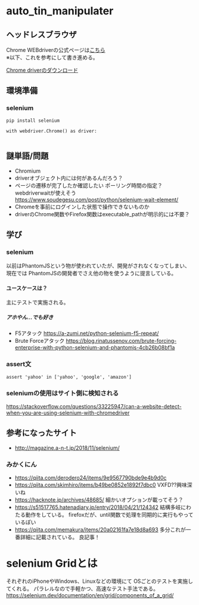 # auto_tin_manipulater
## ヘッドレスブラウザ
Chrome WEBdriverの公式ページは[こちら](http://chromedriver.chromium.org/getting-started)  
※以下、これを参考にして書き進める。

[Chrome driverのダウンロード](https://sites.google.com/a/chromium.org/chromedriver/downloads)


## 環境準備
### selenium
`pip install selenium`
```
with webdriver.Chrome() as driver:
    
```
## 謎単語/問題
* Chromium
* driverオブジェクト内には何があるんだろう？
* ページの遷移が完了したか確認したい
    ポーリング時間の指定？
    webdriverwaitが使えそう
    https://www.soudegesu.com/post/python/selenium-wait-element/
* Chromeを事前にログインした状態で操作できないものか
* driverのChrome関数やFirefox関数はexecutable_pathが明示的には不要？
## 学び
### selenium
以前はPhantomJSという物が使われていたが、開発がされなくなってしまい、
現在では PhantomJSの開発者でさえ他の物を使うように提言している。
#### ユースケースは？
主にテストで実施される。
##### アホやん…でも好き
* F5アタック
https://a-zumi.net/python-selenium-f5-repeat/
* Brute Forceアタック
https://blog.rinatussenov.com/brute-forcing-enterprise-with-python-selenium-and-phantomjs-4cb26b08bf1a

### assert文
`assert 'yahoo' in ['yahoo', 'google', 'amazon']`

### seleniumの使用はサイト側に検知される
https://stackoverflow.com/questions/33225947/can-a-website-detect-when-you-are-using-selenium-with-chromedriver

## 参考になったサイト
* http://magazine.a-n-t.jp/2018/11/selenium/
### みかくにん
* https://qiita.com/derodero24/items/9e9567790bde9e4b9d0c
* https://qiita.com/skimhiro/items/b49be0852e1892f7dbc0
    VXFD??興味深いね
* https://hacknote.jp/archives/48685/
    細かいオプションが載ってそう？
* https://s51517765.hatenadiary.jp/entry/2018/04/21/124342
    結構多岐にわたる動作をしている。
    firefoxだが、until関数で処理を同期的に実行もやっているぽい
* https://qiita.com/memakura/items/20a02161fa7e18d8a693
    多分これが一番詳細に記載されている。
    良記事！

# selenium Gridとは
それぞれのiPhoneやWindows、Linuxなどの環境にて
OSごとのテストを実施してくれる。
パラレルなので手軽かつ、高速なテスト手法である。
https://selenium.dev/documentation/en/grid/components_of_a_grid/


